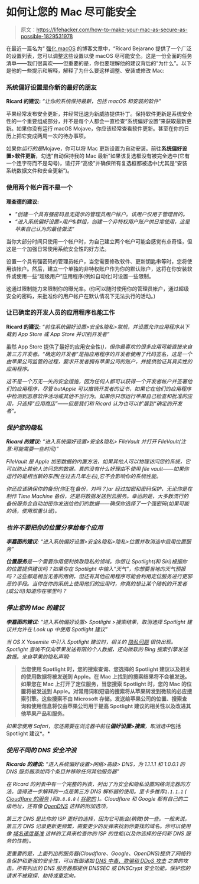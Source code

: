 # 如何让您的 Mac 尽可能安全

> 原文：<https://lifehacker.com/how-to-make-your-mac-as-secure-as-possible-1829531978>



在最近一篇名为“ [强化 macOS](https://blog.bejarano.io/hardening-macos.html) 的博客文章中，“Ricard Bejarano 提供了一个广泛的设置列表，您可以调整这些设置以使 macOS 尽可能安全。这是一份全面的任务清单——我们很喜欢——但重要的是，你也要理解他的建议背后的“为什么”。以下是他的一些提示和解释，解释了为什么要这样调整、安装或修改 Mac:

### 系统偏好设置是你新的最好的朋友

**Ricard 的建议:** *“让你的系统保持最新，包括 macOS 和安装的软件”*



苹果经常发布安全更新，并经常迅速为新威胁提供补丁。保持软件更新是系统安全性的一个重要组成部分，并不是每个人都会一直检查“系统偏好设置”来获取最新更新。如果你没有运行 macOS Mojave，你应该经常查看软件更新。甚至在你的日历上把它变成两周一次的待办事项。

如果你*运行的是*Mojave，你可以将 Mac 更新设置为自动安装。前往**系统偏好设置>软件更新**，勾选“自动保持我的 Mac 最新”如果该复选框没有被完全选中(它有一个连字符而不是勾号)，请打开“高级”并确保所有复选框都被选中(尤其是“安装系统数据文件和安全更新”)。

### 使用两个帐户而不是一个

**理查德的建议:**

*   *"创建一个具有强密码且无提示的管理员用户帐户。该用户仅用于管理目的。*
*   *“进入系统偏好设置>用户&群组，创建一个非特权用户账户供日常使用，这是苹果自己认为的最佳做法”*

当你大部分时间只使用一个帐户时，为自己建立两个帐户可能会感觉有点奇怪，但这是一个加强日常使用系统安全性的好方法。

设置一个具有强密码的管理员帐户，当您需要修改软件、更新钥匙串等时，您将使用该帐户。然后，建立一个单独的非特权账户作为你的默认账户，这将在你安装软件或使用一些“超级用户”应用程序(例如自动化)时设置一些限制。

这通过限制能力来限制你的曝光率。(你可以随时使用你的管理员帐户，通过超级安全的密码，来批准你的用户帐户在默认情况下无法执行的活动。)

### 让已确定的开发人员的应用程序也能工作

**Ricard 的建议:** *“前往系统偏好设置>安全&隐私>常规，并设置允许应用程序从下载到 App Store 或 App Store 并识别开发者”*

虽然 App Store 提供了最好的应用安全性([](https://bgr.com/2015/09/24/iphone-apps-xcodeghost-malware/)*)，但你最喜欢的很多应用可能直接来自第三方开发者。“确定的开发者”是指应用程序的开发者使用了代码签名，这是一个由苹果公司监管的过程，要求开发者拥有苹果公司的账户，并提供验证其真实性的应用程序。*

*这不是一个万无一失的安全措施，因为任何人都可以获得一个开发者帐户并签署他们的应用程序，尽管 butApple 可以撤销开发者的证书，如果它在他们的应用程序中检测到恶意软件活动或其他不当行为。如果你只想运行苹果自己检查和批准的应用，只选择“应用商店”——但是我们和 Ricard 认为也可以扩展到“确定的开发者”。*

### *保护您的隐私*

***Ricard 的建议:** *“进入系统偏好设置>安全&隐私> FileVault 并打开 FileVault(注意:可能需要一些时间)”**

*FileVault 是 Apple 加密数据的内置方法，如果其他人可以物理访问您的系统，它可以防止其他人访问您的数据。真的没有什么好理由*不*使用 file vault——如果你运行的是相当新的东西(在过去几年左右),它不会影响你的系统性能。*

*你还应该确保你的备份(你*正在*备份，对吗？)ar 经过加密和密码保护，无论你是在制作 Time Machine 备份，还是将数据发送到云服务。幸运的是，大多数流行的备份服务会自动加密你发送给他们的数据——确保你选择了一个强密码(如果可能的话，使用双重认证)。*

### *也许不要把你的位置分享给每个应用*

***李嘉图的建议:** *“进入系统偏好设置>安全&隐私>隐私>位置并取消选中启用位置服务”**

***位置服务**是一个需要你用便利换取隐私的领域。你想让 Spotlight(和 Siri)根据你的位置提供建议吗？如果你在 Spotlight 中输入“天气”，你想要当地的天气预报吗？这些都是相当无害的用例，但还有其他应用程序可能会利用定位服务进行更邪恶的手段。当你在你的系统上使用他们的应用时，你真的想让某个随机的开发者(或公司)知道你在哪里吗？*

### *停止您的 Mac 的建议*

***李嘉图的建议:** *“进入系统偏好设置> Spotlight >搜索结果，取消选择 Spotlight 建议并允许在 Look up 中使用 Spotlight 建议”**

*当 OS X Yosemite 中引入 Spotlight 建议时，相关的 [隐私问题](https://intego.com/mac-security-blog/spotlight-suggestions-in-os-x-yosemite-and-ios-are-you-staying-private/) 很快出现。Spotlight 查询不仅向苹果发送有限的个人数据，还向微软的 Bing 搜索引擎发送数据。来自苹果的隐私声明:*

> **当您使用 Spotlight 时，您的搜索查询、您选择的 Spotlight 建议以及相关的使用数据将被发送到 Apple。在 Mac 上找到的搜索结果将不会被发送。如果您在 Mac 上打开了定位服务，当您搜索 Spotlight 时，您的 Mac 的位置将被发送到 Apple。对常用词和短语的搜索将从苹果转发到微软的必应搜索引擎。这些搜索不由 Microsoft 存储。发送给苹果公司的位置、搜索查询和使用信息将仅由苹果公司用于提高 Spotlight 建议的相关性以及改进其他苹果产品和服务。**

*如果您使用 Safari，您还需要在浏览器中前往**偏好设置>搜索**，取消选中*包括 Spotlight 建议*。*

### *使用不同的 DNS 安全冲浪*

***Ricardo 的建议:** *“进入系统偏好设置>网络>高级> DNS，为 1.1.1.1 和 1.0.0.1 的 DNS 服务器添加两个条目并移除任何其他服务器”**

*在 Ricard 的列表中有一个完整的列表，列出了为安全和隐私设置网络浏览器的方法。值得进一步解释的一点是第三方 DNS 解析器的使用。里卡多推荐`1.1.1.1` ( [Cloudflare 的服务](http://blog.cloudflare.com/dns-resolver-1-1-1-1/) )和`8.8.8.8` ( [谷歌的](https://en.wikipedia.org/wiki/Google_Public_DNS) )。Cloudflare 和 Google 都有自己的二级地址，还有像 [OpenDNS](https://opendns.com) 这样的附加选项。*

*第三方 DNS 是比你的 ISP 更好的选择，因为它可能会(稍微)快一些。一般来说，第三方 DNS 记录更新更频繁，需要更少的反弹来找到你要找的域名。你可以使用像 [域名速度基准](https://www.grc.com/dns/benchmark.htm) 这样的工具来检查你的 ISP 的性能(以及你选择的任何新 DNS 服务的性能)。*

*更重要的是，上面列出的服务器(Cloudflare、Google、OpenDNS)提供了网络钓鱼保护和更强的安全性，可以抵御诸如 [DNS 中毒、欺骗和 DDoS 攻击](https://www.calyptix.com/top-threats/3-common-dns-attacks-and-how-to-fight-them/) 之类的攻击。所有列出的 DNS 服务器都提供 DNSSEC 或 DNSCrypt 安全功能，保护您的请求不被窥探、劫持或重定向。*